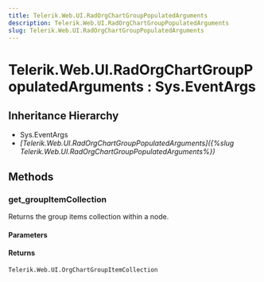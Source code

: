 ```yaml
---
title: Telerik.Web.UI.RadOrgChartGroupPopulatedArguments
description: Telerik.Web.UI.RadOrgChartGroupPopulatedArguments
slug: Telerik.Web.UI.RadOrgChartGroupPopulatedArguments
---
```


# Telerik.Web.UI.RadOrgChartGroupPopulatedArguments : Sys.EventArgs 

## Inheritance Hierarchy

* Sys.EventArgs
* *[Telerik.Web.UI.RadOrgChartGroupPopulatedArguments]({%slug Telerik.Web.UI.RadOrgChartGroupPopulatedArguments%})*


## Methods

### get_groupItemCollection

Returns the group items collection within a node. 

#### Parameters

#### Returns

`Telerik.Web.UI.OrgChartGroupItemCollection` 

